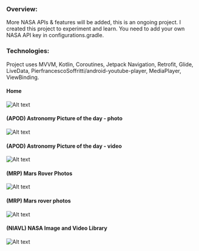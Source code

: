 ### Overview:

More NASA APIs & features will be added, this is an ongoing project.
I created this project to experiment and learn.
You need to add your own NASA API key in configurations.gradle.

### Technologies:

Project uses MVVM, Kotlin, Coroutines, Jetpack Navigation, Retrofit, 
Glide, LiveData, PierfrancescoSoffritti/android-youtube-player, MediaPlayer,
ViewBinding.

#### Home
![Alt text](screenshots/home/home-2020-12-14-021454.png?raw=true "app screenshot")

#### (APOD) Astronomy Picture of the day - photo
![Alt text](screenshots/apod/apod-2020-12-14-021530.png?raw=true "app screenshot")

#### (APOD) Astronomy Picture of the day - video
![Alt text](screenshots/apod/apod-video-2020-12-17-200120.png?raw=true "app screenshot")

#### (MRP) Mars Rover Photos
![Alt text](screenshots/mrp/mrp-2020-12-14-021600.png?raw=true "app screenshot")

#### (MRP) Mars rover photos
![Alt text](screenshots/mrp/mrp-2020-12-14-021600.png?raw=true "app screenshot")

#### (NIAVL) NASA Image and Video Library
![Alt text](screenshots/niavl/niavl.png?raw=true "app screenshot")
